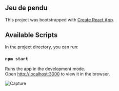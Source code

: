 ## Jeu de pendu

This project was bootstrapped with [Create React App](https://github.com/facebook/create-react-app).

## Available Scripts

In the project directory, you can run:

### `npm start`

Runs the app in the development mode.<br />
Open [http://localhost:3000](http://localhost:3000) to view it in the browser.


![Capture](https://user-images.githubusercontent.com/47943684/74357749-a2e1fb80-4dc0-11ea-8a4f-168433427ceb.png)
